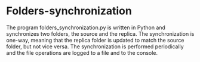 # Folders-synchronization

The program folders_synchronization.py is written in Python and synchronizes two folders, the source and the replica. The synchronization is one-way, meaning that the replica folder is updated to match the source folder, but not vice versa. The synchronization is performed periodically and the file operations are logged to a file and to the console.
